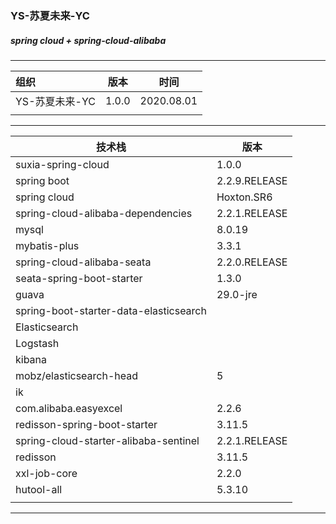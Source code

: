 ### YS-苏夏未来-YC
##### spring cloud + spring-cloud-alibaba

------

| 组织           | 版本  | 时间       |
| :------------- | ----- | ---------- |
| YS-苏夏未来-YC | 1.0.0 | 2020.08.01 |
|                |       |            |

------



| 技术栈                                 | 版本          |
| -------------------------------------- | ------------- |
| suxia-spring-cloud                     | 1.0.0         |
| spring boot                            | 2.2.9.RELEASE |
| spring cloud                           | Hoxton.SR6    |
| spring-cloud-alibaba-dependencies      | 2.2.1.RELEASE |
| mysql                                  | 8.0.19        |
| mybatis-plus                           | 3.3.1         |
| spring-cloud-alibaba-seata             | 2.2.0.RELEASE |
| seata-spring-boot-starter              | 1.3.0         |
| guava                                  | 29.0-jre      |
| spring-boot-starter-data-elasticsearch |               |
| Elasticsearch                          |               |
| Logstash                               |               |
| kibana                                 |               |
| mobz/elasticsearch-head                | 5             |
| ik                                     |               |
| com.alibaba.easyexcel                  | 2.2.6         |
| redisson-spring-boot-starter           | 3.11.5        |
| spring-cloud-starter-alibaba-sentinel  | 2.2.1.RELEASE |
| redisson                               | 3.11.5        |
| xxl-job-core                           | 2.2.0         |
| hutool-all                             | 5.3.10        |
|                                        |               |

------

